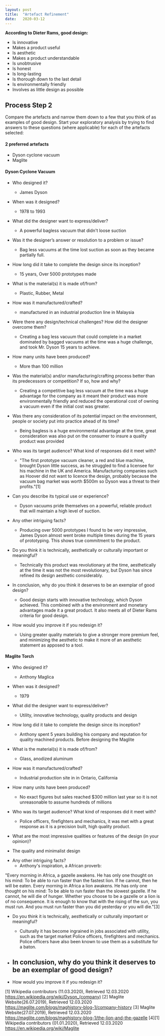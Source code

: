 ```yaml
---
layout: post
title:  "Artefact Refinement"
date:   2020-03-12
---
```


**According to Dieter Rams, good design:**

* Is innovative
* Makes a product useful
* Is aesthetic
* Makes a product understandable
* Is unobtrusive
* Is honest
* Is long-lasting
* Is thorough down to the last detail
* Is environmentally friendly
* Involves as little design as possible

## Process Step 2
 Compare the artefacts and narrow them down to a few that you think of as examples of good
design. Start your exploratory analysis by trying to find answers to these questions (where
applicable) for each of the artefacts selected:


#### 2 preferred artefacts
* Dyson cyclone vacuum
* Maglite


#### Dyson Cyclone Vacuum
* Who designed it?
  - James Dyson
* When was it designed?
  - 1978 to 1993
* What did the designer want to express/deliver?
  - A powerful bagless vacuum that didn't loose suction
* Was it the designer’s answer or resolution to a problem or issue?  
  - Bag less vacuums at the time lost suction as soon as they became partially full.
* How long did it take to complete the design since its inception?
  - 15 years, Over 5000 prototypes made
* What is the material(s) it is made of/from?  
  - Plastic, Rubber, Metal
* How was it manufactured/crafted?
  - manufactured in an industrial production line in Malaysia
* Were there any design/technical challenges? How did the designer overcome them?
  - Creating a bag less vacuum that could complete in a market dominated by bagged vacuums at the time was a huge challenge, and took Mr. Dyson 15 years to achieve.
* How many units have been produced?
  - More than 100 million
* Was the material(s) and/or manufacturing/crafting process better than its predecessors or competition? If so, how and why?
  - Creating a competitive bag less vacuum at the time was a huge advantage for the company as it meant their product was more environmentally friendly and reduced the operational cost of owning a vacuum even if the initial cost was greater.

* Was there any consideration of its potential impact on the environment, people or society put into practice ahead of its time?
  - Being bagless is a huge environmental advantage at the time, great consideration was also put on the consumer to insure a quality product was provided

* Who was its target audience? What kind of responses did it meet with?
  - "The first prototype vacuum cleaner, a red and blue machine, brought Dyson little success, as he struggled to find a licensee for his machine in the UK and America. Manufacturing companies such as Hoover did not want to licence the design, probably because the vacuum bag market was worth $500m so Dyson was a threat to their profits."[1]

* Can you describe its typical use or experience?
  - Dyson vacuums pride themselves on a powerful, reliable product that will maintain a high level of suction.

* Any other intriguing facts?
  - Producing over 5000 prototypes I found to be very impressive, James Dyson almost went broke multiple times during the 15 years of prototyping. This shows true commitment to the product.

* Do you think it is technically, aesthetically or culturally important or meaningful?
  - Technically this product was revolutionary at the time, aesthetically at the time it was not the most revolutionary, but Dyson has since refined its design aesthetic considerably.  

* In conclusion, why do you think it deserves to be an exemplar of good design?
  - Good design starts with innovative technology, which Dyson achieved. This combined with a the environment and monetary advantages made it a great product. It also meets all of Dieter Rams criteria for good design.

* How would you improve it if you redesign it?
  - Using greater quality materials to give a stronger more premium feel, and minimizing the aesthetic to make it more of an aesthetic statement as apposed to a tool.



#### Maglite Torch
  * Who designed it?
    - Anthony Maglica
  * When was it designed?
    - 1979
  * What did the designer want to express/deliver?
    - Utility, innovative technology, quality products and design
  * How long did it take to complete the design since its inception?
    - Anthony spent 5 years building his company and reputation for quality machined products. Before designing the Maglite
  * What is the material(s) it is made of/from?
    - Glass, anodized aluminum
  * How was it manufactured/crafted?
    - Industrial production site in in Ontario, California

  * How many units have been produced?
    - No exact figures but sales reached $300 million last year so it is not unreasonable to assume hundreds of millions

  * Who was its target audience? What kind of responses did it meet with?
    - Police officers, firefighters and mechanics, it was met with a great response as it is a precision built, high quality product.

  * What are the most impressive qualities or features of the design (in your opinion)?
   - The quality and minimalist design

  * Any other intriguing facts?
    - Anthony's inspiration, a African proverb:  

   "Every morning in Africa, a gazelle awakens. He has only one thought on his mind: To be able to run faster than the fastest lion. If he cannot, then he will be eaten.
    Every morning in Africa a lion awakens. He has only one thought on his mind: To be able to run faster than the slowest gazelle. If he cannot, he will die of hunger.
      Whether you choose to be a gazelle or a lion is of no consequence. It is enough to know that with the rising of the sun, you must run. And you must run faster than you did yesterday or you will die."[3]

  * Do you think it is technically, aesthetically or culturally important or meaningful?
    - Culturally it has become ingrained in jobs associated with utility, such as the target market Police officers, firefighters and mechanics. Police officers have also been known to use them as a substitute for a baton.

  * In conclusion, why do you think it deserves to be an exemplar of good design?
    -
  * How would you improve it if you redesign it?




[1] Wikipedia contributors (11.03.2020), Retrieved 12.03.2020 https://en.wikipedia.org/wiki/Dyson_(company)
[2] Maglite Website(26.07.2019), Retrieved 12.03.2020 https://maglite.com/blogs/maghistory-blog-1/company-history
[3] Maglite Website(27.07.2019), Retrieved 12.03.2020 https://maglite.com/blogs/maghistory-blog-1/the-lion-and-the-gazelle
[4][1] Wikipedia contributors (01.01.2020), Retrieved 12.03.2020 https://en.wikipedia.org/wiki/Maglite
